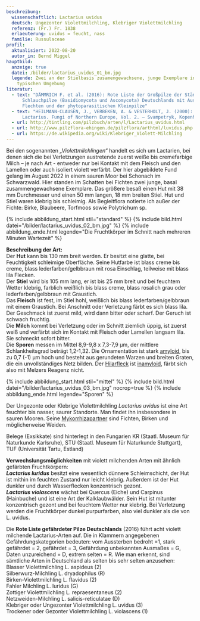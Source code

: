 ```yaml
---
beschreibung:
  wissenschaftlich: Lactarius uvidus
  deutsch: Ungezonter Violettmilchling, Klebriger Violettmilchling
  referenz: (Fr.) Fr. 1838
  erlaeuterung: uvidus = feucht, nass
  familie: Russulaceae
profil:
  aktualisiert: 2022-08-20
  autor_in: Bernd Miggel
hauptbild:
  anzeige: true
  datei: /bilder/lactarius_uvidus_01_bm.jpg
  legende: Zwei an der Stielbasis zusamengewachsene, junge Exemplare in ihrer
    typischen Umgebung
literatur:
  - text: "DÄMMRICH F. et al. (2016): Rote Liste der Großpilze der Ständer- und
      Schlauchpilze (Basidiomycota und Ascomycota) Deutschlands mit Ausnahme der
      Flechten und der phytoparasitischen Kleinpilze"
  - text: "HEILMANN-CLAUSEN, J., VERBEKEN, A. & VESTERHOLT, J. (2000): The genus
      Lactarius. Fungi of Northern Europe, Vol. 2. – Svampetryk, Kopenhagen"
  - url: http://tintling.com/pilzbuch/arten/l/Lactarius_uvidus.html
  - url: http://www.pilzflora-ehingen.de/pilzflora/arthtml/luvidus.php
  - url: https://de.wikipedia.org/wiki/Klebriger_Violett-Milchling
---
```

Bei den sogenannten *„Violettmilchlingen“* handelt es sich um Lactarien, bei denen sich die bei Verletzungen austretende zuerst weiße bis cremefarbige Milch  – je nach Art - entweder nur bei Kontakt mit dem Fleisch und den Lamellen oder auch isoliert violett verfärbt. Der hier abgebildete Fund gelang im August 2022 in einem sauren Moor bei Schonach im Schwarzwald. Hier standen im Schatten bei Fichten zwei junge, basal zusammengewachsene Exemplare. Das größere besaß einen Hut mit 38 mm Durchmesser und einen 50 mm langen, 18 mm breiten Stiel. Hut und Stiel waren klebrig bis schleimig. Als Begleitflora notierte ich außer der Fichte: Birke, Blaubeere, Torfmoos sowie Polytrichum sp.

{% include abbildung_start.html stil="standard" %}
{% include bild.html datei="/bilder/lactarius_uvidus_02_bm.jpg" %}
{% include abbildung_ende.html legende="Die Fruchtkörper im Schnitt nach mehreren Minuten Wartezeit" %}

**Beschreibung der Art:**\
Der **Hut** kann bis 130 mm breit werden. Er besitzt eine glatte, bei Feuchtigkeit schleimige Oberfläche. Seine Hutfarbe ist blass creme bis creme, blass lederfarben/gelbbraun mit rosa Einschlag, teilweise mit blass lila Flecken.\
Der **Stiel** wird bis 105 mm lang, er ist bis 25 mm breit und bei feuchtem Wetter klebrig, farblich weißlich bis blass creme, blass rosalich grau oder lederfarben/gelbbraun mit Graustich.\
Das **Fleisch** ist fest, im Stiel hohl, weißlich bis blass lederfarben/gelbbraun mit einem Graustich. Bei Anschnitt oder Verletzung färbt es sich blass lila. Der Geschmack ist zuerst mild, wird dann bitter oder scharf. Der Geruch ist schwach fruchtig.\
Die **Milch** kommt bei Verletzung oder im Schnitt ziemlich üppig, ist zuerst weiß und verfärbt sich im Kontakt mit Fleisch oder Lamellen langsam lila. Sie schmeckt sofort bitter.\
Die **Sporen** messen im Mittel 8,9-9,8 x 7,3-7,9 µm, der mittlere Schlankheitsgrad beträgt 1,2-1,32. Die Ornamentation ist stark [amyloid](amyloid "Glossar"), bis zu 0,7 (-1) µm hoch und besteht aus gerundeten Warzen und breiten Graten, die ein unvollständiges Netz bilden. Der [Hilarfleck](Hilarfleck "Glossar") ist [inamyloid](inamyloid "Glossar"), färbt sich also mit Melzers Reagenz nicht.

{% include abbildung_start.html stil="mittel" %}
{% include bild.html datei="/bilder/lactarius_uvidus_03_bm.jpg" nocrop=true %}
{% include abbildung_ende.html legende="Sporen" %}

Der Ungezonte oder Klebrige Violettmilchling *Lactarius uvidus* ist eine Art feuchter bis nasser, saurer Standorte. Man findet ihn insbesondere in sauren Mooren. Seine [Mykorrhizapartner](Mykorrhiza "Glossar") sind Fichten, Birken und möglicherweise Weiden.

Belege (Exsikkate) sind hinterlegt in den Fungarien KR (Staatl. Museum für Naturkunde Karlsruhe), STU (Staatl. Museum für Naturkunde Stuttgart), TUF (Universität Tartu, Estland)

**Verwechslungsmöglichkeiten** mit violett milchenden Arten mit ähnlich gefärbten Fruchtkörpern:\
***Lactarius luridus*** besitzt eine wesentlich dünnere Schleimschicht, der Hut ist mithin im feuchten Zustand nur leicht klebrig. Außerdem ist der Hut dunkler und durch Wasserflecken konzentrisch gezont.\
***Lactarius violascens*** wächst bei Quercus (Eiche) und Carpinus (Hainbuche) und ist eine Art der Kalklaubwälder. Sein Hut ist mitunter konzentrisch gezont und bei feuchtem Wetter nur klebrig. Bei Verletzung werden die Fruchtkörper dunkel purpurfarben, also viel dunkler als die von L. uvidus.

Die **Rote Liste gefährdeter Pilze Deutschlands** (2016) führt acht violett milchende Lactarius-Arten auf. Die in Klammern angegebenen Gefährdungskategorien bedeuten: vom Aussterben bedroht =1, stark gefährdet = 2, gefährdet = 3, Gefährdung unbekannten Ausmaßes = G, Daten unzureichend = D, extrem selten = R. Wie man erkennt, sind sämtliche Arten in Deutschland als selten bis sehr selten anzusehen:
Blasser Violettmilchling L. aspideus (2)  
Silberwurz-Milchling L. dryadophilus (R)  
Birken-Violettmilchling L. flavidus (2)  
Fahler Milchling L. luridus (G)  
Zottiger Violettmilchling L. repraesentaneus (2)  
Netzweiden-Milchling L. salicis-reticulatae (D)  
Klebriger oder Ungezonter Violettmilchling L. uvidus (3)  
Trockener oder Gezonter Violettmilchling L. violascens (1)